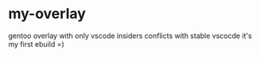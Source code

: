 # my-overlay
gentoo overlay with only vscode insiders
conflicts with stable vscocde
it's my first ebuild =)
